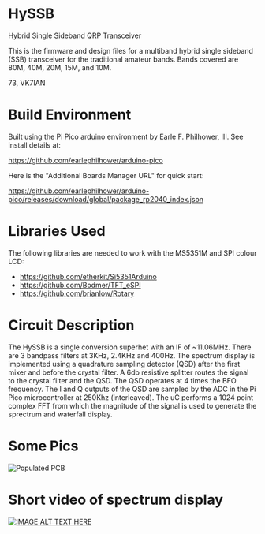 # HySSB
Hybrid Single Sideband QRP Transceiver

This is the firmware and design files for a multiband hybrid single sideband (SSB) transceiver for the traditional amateur bands. Bands covered are 80M, 40M, 20M, 15M, and 10M.

73, VK7IAN

# Build Environment

Built using the Pi Pico arduino environment by Earle F. Philhower, III. See install details at:

https://github.com/earlephilhower/arduino-pico


Here is the "Additional Boards Manager URL" for quick start:

https://github.com/earlephilhower/arduino-pico/releases/download/global/package_rp2040_index.json

# Libraries Used
The following libraries are needed to work with the MS5351M and SPI colour LCD:
 * https://github.com/etherkit/Si5351Arduino
 * https://github.com/Bodmer/TFT_eSPI
 * https://github.com/brianlow/Rotary

# Circuit Description

The HySSB is a single conversion superhet with an IF of ~11.06MHz. There are 3 bandpass filters at 3KHz, 2.4KHz and 400Hz. The spectrum display is implemented using a quadrature sampling detector (QSD) after the first mixer and before the crystal filter. A 6db resistive splitter routes the signal to the crystal filter and the QSD. The QSD operates at 4 times the BFO frequency. The I and Q outputs of the QSD are sampled by the ADC in the Pi Pico microcontroller at 250Khz (interleaved). The uC performs a 1024 point complex FFT from which the magnitude of the signal is used to generate the sprectrum and waterfall display.

# Some Pics

![Populated PCB](/HySSB_Populated_PCB.jpg?raw=true "PCB")

# Short video of spectrum display

[![IMAGE ALT TEXT HERE](https://img.youtube.com/vi/Xhs8i59NhmU/0.jpg)](https://www.youtube.com/watch?v=Xhs8i59NhmU)
